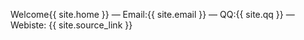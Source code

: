 

Welcome{{ site.home }}
&mdash;
Email:{{ site.email }}
&mdash;
QQ:{{ site.qq }}
&mdash;
Webiste: {{ site.source_link }}

